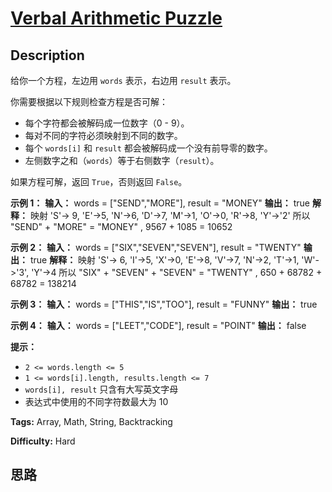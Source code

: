 # [Verbal Arithmetic Puzzle][title]

## Description

给你一个方程，左边用 `words` 表示，右边用 `result` 表示。

你需要根据以下规则检查方程是否可解：

  * 每个字符都会被解码成一位数字（0 - 9）。
  * 每对不同的字符必须映射到不同的数字。
  * 每个 `words[i]` 和 `result` 都会被解码成一个没有前导零的数字。
  * 左侧数字之和（`words`）等于右侧数字（`result`）。 

如果方程可解，返回 `True`，否则返回 `False`。



**示例 1：**
            **输入：** words = ["SEND","MORE"], result = "MONEY"    **输出：** true    **解释：** 映射 'S'-> 9, 'E'->5, 'N'->6, 'D'->7, 'M'->1, 'O'->0, 'R'->8, 'Y'->'2'    所以 "SEND" + "MORE" = "MONEY" ,  9567 + 1085 = 10652

**示例 2：**
            **输入：** words = ["SIX","SEVEN","SEVEN"], result = "TWENTY"    **输出：** true    **解释：** 映射 'S'-> 6, 'I'->5, 'X'->0, 'E'->8, 'V'->7, 'N'->2, 'T'->1, 'W'->'3', 'Y'->4    所以 "SIX" + "SEVEN" + "SEVEN" = "TWENTY" ,  650 + 68782 + 68782 = 138214

**示例 3：**
            **输入：** words = ["THIS","IS","TOO"], result = "FUNNY"    **输出：** true    

**示例 4：**
            **输入：** words = ["LEET","CODE"], result = "POINT"    **输出：** false    



**提示：**

  * `2 <= words.length <= 5`
  * `1 <= words[i].length, results.length <= 7`
  * `words[i], result` 只含有大写英文字母
  * 表达式中使用的不同字符数最大为 10


**Tags:** Array, Math, String, Backtracking

**Difficulty:** Hard

## 思路

[title]: https://leetcode-cn.com/problems/verbal-arithmetic-puzzle

